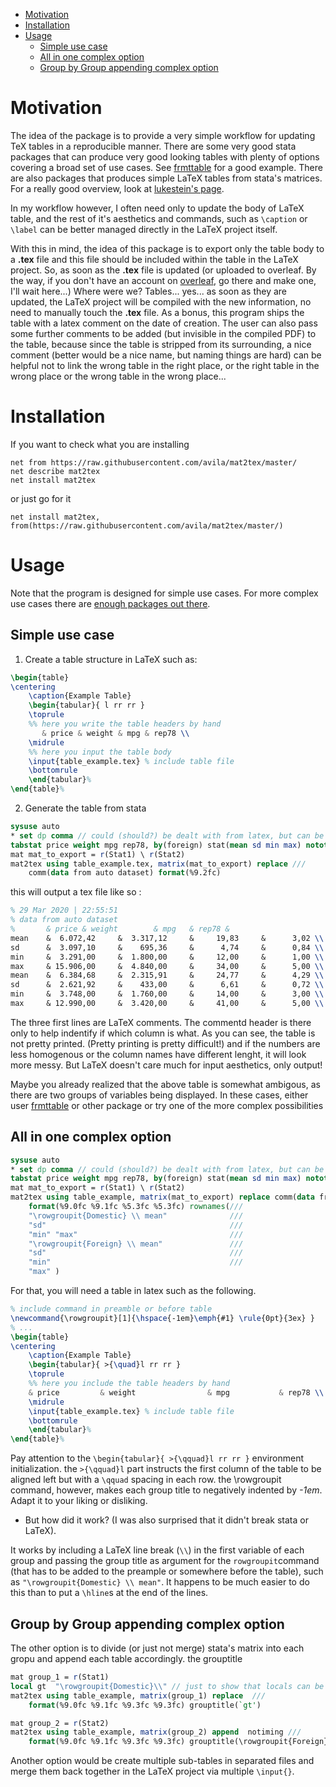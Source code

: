 

- [Motivation](#motivation)
- [Installation](#installation)
- [Usage](#usage)
  - [Simple use case](#simple-use-case)
  - [All in one complex option](#all-in-one-complex-option)
  - [Group by Group appending complex option](#group-by-group-appending-complex-option)

# Motivation 

The idea of the package is to provide a very simple workflow for updating TeX
tables in a reproducible manner. There are some very good stata packages that
can produce very good looking tables with plenty of options covering a broad set
of use cases. See [frmttable](http://fmwww.bc.edu/RePEc/bocode/f/frmttable.html)
for a good example. There are also packages that produces simple LaTeX tables
from stata's matrices. For a really good overview, look at [lukestein's
page](https://lukestein.github.io/stata-latex-workflows/). 

In my workflow however, I often need only to update the body of LaTeX table, and
the rest of it's aesthetics and commands, such as `\caption` or `\label` can be
better managed directly in the LaTeX project itself.  

With this in mind, the idea of this package is to export only the table body to
a **.tex** file and this file should be included within the table in the LaTeX
project. So, as soon as the **.tex** file is updated (or uploaded to overleaf.
By the way, if you don't have an account on
[overleaf](https://www.overleaf.com), go there and make one, I'll wait here...)
Where were we? Tables... yes... as soon as they are updated, the LaTeX project
will be compiled with the new information, no need to manually touch the
**.tex** file. As a bonus, this program ships the table with a latex comment on
the date of creation. The user can also pass some further comments to be added
(but invisible in the compiled PDF) to the table, because since the table is
stripped from its surrounding, a nice comment (better would be a nice name, but
naming things are hard) can be helpful not to link the wrong table in the right
place, or the right table in the wrong place or the wrong table in the wrong
place... 



# Installation 


If you want to check what you are installing
```
net from https://raw.githubusercontent.com/avila/mat2tex/master/
net describe mat2tex 
net install mat2tex
```

or just go for it
``` 
net install mat2tex, from(https://raw.githubusercontent.com/avila/mat2tex/master/)
```

# Usage 

Note that the program is designed for simple use cases. For more complex use
cases there are [enough packages out
there](https://lukestein.github.io/stata-latex-workflows). 

## Simple use case 

1. Create a table structure in LaTeX such as: 

```latex
\begin{table}
\centering
    \caption{Example Table}
    \begin{tabular}{ l rr rr }
    \toprule
    %% here you write the table headers by hand
       & price & weight & mpg & rep78 \\
    \midrule
    %% here you input the table body
    \input{table_example.tex} % include table file
    \bottomrule
    \end{tabular}%
\end{table}%
``` 

2. Generate the table from stata 

```stata
sysuse auto
* set dp comma // could (should?) be dealt with from latex, but can be done here
tabstat price weight mpg rep78, by(foreign) stat(mean sd min max) nototal long save
mat mat_to_export = r(Stat1) \ r(Stat2)
mat2tex using table_example.tex, matrix(mat_to_export) replace /// 
    comm(data from auto dataset) format(%9.2fc)
```
this will output a tex file like so : 

```latex
% 29 Mar 2020 | 22:55:51 
% data from auto dataset
%       & price & weight        & mpg   & rep78 & 
mean    &  6.072,42     &  3.317,12     &     19,83     &      3,02 \\
sd      &  3.097,10     &    695,36     &      4,74     &      0,84 \\
min     &  3.291,00     &  1.800,00     &     12,00     &      1,00 \\
max     & 15.906,00     &  4.840,00     &     34,00     &      5,00 \\
mean    &  6.384,68     &  2.315,91     &     24,77     &      4,29 \\
sd      &  2.621,92     &    433,00     &      6,61     &      0,72 \\
min     &  3.748,00     &  1.760,00     &     14,00     &      3,00 \\
max     & 12.990,00     &  3.420,00     &     41,00     &      5,00 \\

``` 

The three first lines are LaTeX comments. The commentd header is there only to
help indentify if which column is what. As you can see, the table is not pretty 
printed. (Pretty printing is pretty difficult!) and if the numbers are less 
homogenous or the column names have different lenght, it will look more messy. 
But LaTeX doesn't care much for input aesthetics, only output!


Maybe you already realized that the above table is somewhat ambigous, as there 
are two groups of variables being displayed. In these cases, either user 
[frmttable](http://fmwww.bc.edu/RePEc/bocode/f/frmttable.html) or other package
or try one of the more complex possibilities 

## All in one complex option 

```stata
sysuse auto
* set dp comma // could (should?) be dealt with from latex, but can be done here
tabstat price weight mpg rep78, by(foreign) stat(mean sd min max) nototal long save
mat mat_to_export = r(Stat1) \ r(Stat2)
mat2tex using table_example, matrix(mat_to_export) replace comm(data from auto dataset) ///
    format(%9.0fc %9.1fc %5.3fc %5.3fc) rownames(/// 
    "\rowgroupit{Domestic} \\ mean"              ///
    "sd"                                         ///
    "min" "max"                                  ///
    "\rowgroupit{Foreign} \\ mean"               ///
    "sd"                                         ///
    "min"                                        ///
    "max" )
```

For that, you will need a table in latex such as the following. 

```latex
% include command in preamble or before table
\newcommand{\rowgroupit}[1]{\hspace{-1em}\emph{#1} \rule{0pt}{3ex} }
% ...
\begin{table}
\centering
    \caption{Example Table}
    \begin{tabular}{ >{\quad}l rr rr }
    \toprule
    %% here you include the table headers by hand
    & price         & weight                & mpg           & rep78 \\
    \midrule
    \input{table_example.tex} % include table file
    \bottomrule 
    \end{tabular}%
\end{table}%
```
Pay attention to the `\begin{tabular}{ >{\qquad}l rr rr }` environment
initialization. the `>{\qquad}l` part instructs the first column of the table 
to be aligned left but with a `\qquad` spacing in each row. 
the \rowgroupit command, however, makes each group title to negatively indented
by _-1em_. Adapt it to your liking or disliking.

- But how did it work? (I was also surprised that it didn't break stata or
  LaTeX). 

It works by including a LaTeX line break (`\\`) in the first variable of each
group and passing the group title as argument for the `rowgroupit`command (that
has to be added to the preample or somewhere before the table), such as 
`"\rowgroupit{Domestic} \\ mean"`. It happens to be much easier to do this than 
to put a `\hline`s at the end of the lines. 

## Group by Group appending complex option 

The other option is to divide (or just not merge) stata's matrix into each 
gropu and append each table accordingly. the grouptitle

```stata
mat group_1 = r(Stat1)
local gt  "\rowgroupit{Domestic}\\" // just to show that locals can be used too
mat2tex using table_example, matrix(group_1) replace  ///
    format(%9.0fc %9.1fc %9.3fc %9.3fc) grouptitle(`gt')

mat group_2 = r(Stat2)
mat2tex using table_example, matrix(group_2) append  notiming ///
    format(%9.0fc %9.1fc %9.3fc %9.3fc) grouptitle(\rowgroupit{Foreign}\\)
```

Another option would be create multiple sub-tables in separated files and merge
them back together in the LaTeX project via multiple `\input{}`.